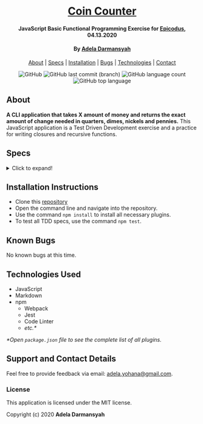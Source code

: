 <div align=center>

# [Coin Counter](https://github.com/ayohana/coin-counter.git/)

#### JavaScript Basic Functional Programming Exercise for [Epicodus](https://www.epicodus.com/), 04.13.2020

#### By [**Adela Darmansyah**](https://ayohana.github.io/portfolio/)

[About](#About) | [Specs](#Specs) | [Installation](#Installation-Instructions) | [Bugs](#Known-Bugs) | [Technologies](#Technologies-Used) | [Contact](#Support-and-Contact-Details)

![GitHub](https://img.shields.io/github/license/ayohana/coin-counter?color=%23DE98B2&style=for-the-badge) ![GitHub last commit (branch)](https://img.shields.io/github/last-commit/ayohana/coin-counter/master?color=%23DE98B2&style=for-the-badge) ![GitHub language count](https://img.shields.io/github/languages/count/ayohana/coin-counter?color=%23DE98B2&style=for-the-badge) ![GitHub top language](https://img.shields.io/github/languages/top/ayohana/coin-counter?color=%23DE98B2&style=for-the-badge)

</div>

## About

**A CLI application that takes X amount of money and returns the exact amount of change needed in quarters, dimes, nickels and pennies.** This JavaScript application is a Test Driven Development exercise and a practice for writing closures and recursive functions.

## Specs

<details>
  <summary>Click to expand!</summary>

| Spec | Input | Output |
| :-------------     | :------------- | :------------- |
| **Program returns user input with two decimal places** | 4.99 | 4.99 |
| **Program calculates number of quarters to return** | 4.99 | Number of Quarters = 19 |
| **Program calculates number of quarters and dimes to return** | 4.99 | Number of Quarters = 19, Number of Dimes = 2 |
| **Program calculates number of quarters, dimes and nickels to return** | 4.99 | Number of Quarters = 19, Number of Dimes = 2, Number of Nickels = 0 |
| **Program calculates number of quarters, dimes, nickels and pennies to return** | 4.99 | Number of Quarters = 19, Number of Dimes = 2, Number of Nickels = 0, Number of Pennies = 4 |
| **Program calculates number of quarters, dimes, nickels and pennies to return with a different input** | 2.15 | Number of Quarters = 8, Number of Dimes = 1, Number of Nickels = 1, Number of Pennies = 0 |
| **Program calculates change in quarters only** | 4.99 | 19 |
| **Program calculates change in dimes only** | 4.99 | 49 |
| **Program calculates change in nickels only** | 4.99 | 99 |
| **Program calculates change in pennies only** | 4.99 | 499 |

</details>

## Installation Instructions

* Clone this [repository](https://github.com/ayohana/coin-counter.git/)
* Open the command line and navigate into the repository.
* Use the command `npm install` to install all necessary plugins.
* To test all TDD specs, use the command `npm test`.

## Known Bugs

No known bugs at this time.

## Technologies Used

<!-- * HTML
* CSS
* Bootstrap -->
* JavaScript
* Markdown
* npm
  * Webpack
  * Jest
  * Code Linter
  * _etc.*_

_*Open `package.json` file to see the complete list of all plugins._

## Support and Contact Details

Feel free to provide feedback via email: adela.yohana@gmail.com.

### License

This application is licensed under the MIT license.

Copyright (c) 2020 **Adela Darmansyah**